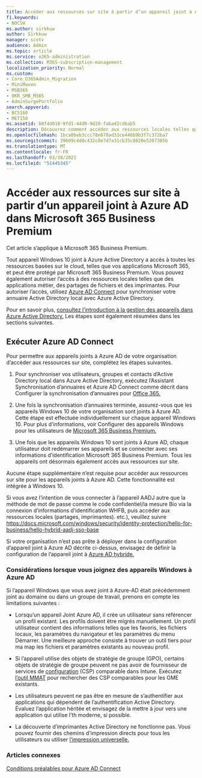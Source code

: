 ```yaml
---
title: Accéder aux ressources sur site à partir d’un appareil joint à Azure AD dans Microsoft 365 Business
f1.keywords:
- NOCSH
ms.author: sirkkuw
author: Sirkkuw
manager: scotv
audience: Admin
ms.topic: article
ms.service: o365-administration
ms.collection: M365-subscription-management
localization_priority: Normal
ms.custom:
- Core_O365Admin_Migration
- MiniMaven
- MSB365
- OKR_SMB_M365
- AdminSurgePortfolio
search.appverid:
- BCS160
- MET150
ms.assetid: b0f4d010-9fd1-44d0-9d20-fabad2cdbab5
description: Découvrez comment accéder aux ressources locales telles que les applications métier, les partages de fichiers et les imprimantes à partir d’un appareil Windows 10 joint à Azure Active Directory.
ms.openlocfilehash: 1bca0beb3ccc78e670ad33ce446b9b3f7c372ba7
ms.sourcegitcommit: 39609c4d8c432c8e7d7a31cb35c8020e5207385b
ms.translationtype: MT
ms.contentlocale: fr-FR
ms.lasthandoff: 03/30/2021
ms.locfileid: "51445345"
---
```

# <a name="access-on-premises-resources-from-an-azure-ad-joined-device-in-microsoft-365-business-premium"></a>Accéder aux ressources sur site à partir d’un appareil joint à Azure AD dans Microsoft 365 Business Premium

Cet article s’applique à Microsoft 365 Business Premium.

Tout appareil Windows 10 joint à Azure Active Directory a accès à toutes les ressources basées sur le cloud, telles que vos applications Microsoft 365, et peut être protégé par Microsoft 365 Business Premium. Vous pouvez également autoriser l’accès à des ressources locales telles que des applications métier, des partages de fichiers et des imprimantes. Pour autoriser l’accès, utilisez [Azure AD Connect](/azure/active-directory/connect/active-directory-aadconnect) pour synchroniser votre annuaire Active Directory local avec Azure Active Directory. 

Pour en savoir plus, [consultez l’introduction à la gestion des appareils dans Azure Active Directory.](/azure/active-directory/device-management-introduction)
Les étapes sont également résumées dans les sections suivantes.
 
## <a name="run-azure-ad-connect"></a>Exécuter Azure AD Connect

Pour permettre aux appareils joints à Azure AD de votre organisation d’accéder aux ressources sur site, complétez les étapes suivantes.
  
1. Pour synchroniser vos utilisateurs, groupes et contacts d’Active Directory local dans Azure Active Directory, exécutez l’Assistant Synchronisation d’annuaires et Azure AD Connect comme décrit dans Configurer la synchronisation d’annuaires pour [Office 365.](../enterprise/set-up-directory-synchronization.md)
    
2. Une fois la synchronisation d’annuaires terminée, assurez-vous que les appareils Windows 10 de votre organisation sont joints à Azure AD. Cette étape est effectuée individuellement sur chaque appareil Windows 10. Pour plus d’informations, voir Configurer des appareils Windows pour les utilisateurs de [Microsoft 365 Business Premium.](set-up-windows-devices.md) 
    
3. Une fois que les appareils Windows 10 sont joints à Azure AD, chaque utilisateur doit redémarrer ses appareils et se connecter avec ses informations d’identification Microsoft 365 Business Premium. Tous les appareils ont désormais également accès aux ressources sur site.
    
Aucune étape supplémentaire n’est requise pour accéder aux ressources sur site pour les appareils joints à Azure AD. Cette fonctionnalité est intégrée à Windows 10. 

Si vous avez l’intention de vous connecter à l’appareil AADJ autre que la méthode de mot de passe comme le code confidentiel/la mesure Bio via la connexion d’informations d’identification WHFB, puis accéder aux ressources locales (partages, imprimantes). etc.), veuillez suivre https://docs.microsoft.com/windows/security/identity-protection/hello-for-business/hello-hybrid-aadj-sso-base
  
Si votre organisation n’est pas prête à déployer dans la configuration d’appareil joint à Azure AD décrite ci-dessus, envisagez de définir la configuration de l’appareil joint à [Azure AD hybride.](manage-windows-devices.md)
  
### <a name="considerations-when-you-join-windows-devices-to-azure-ad"></a>Considérations lorsque vous joignez des appareils Windows à Azure AD

Si l’appareil Windows que vous avez joint à Azure-AD était précédemment joint au domaine ou dans un groupe de travail, prenons en compte les limitations suivantes :
  
- Lorsqu’un appareil Joint Azure AD, il crée un utilisateur sans référencer un profil existant. Les profils doivent être migrés manuellement. Un profil utilisateur contient des informations telles que les favoris, les fichiers locaux, les paramètres du navigateur et les paramètres du menu Démarrer. Une meilleure approche consiste à trouver un outil tiers pour ma map les fichiers et paramètres existants au nouveau profil.

- Si l’appareil utilise des objets de stratégie de groupe (GPO), certains objets de stratégie de groupe peuvent ne pas avoir de fournisseur de services de [configuration](/windows/configuration/provisioning-packages/how-it-pros-can-use-configuration-service-providers) (CSP) comparable dans Intune. Exécutez [l’outil MMAT](https://www.microsoft.com/download/details.aspx?id=45520) pour rechercher des CSP comparables pour les GME existants.

- Les utilisateurs peuvent ne pas être en mesure de s’authentifier aux applications qui dépendent de l’authentification Active Directory. Évaluez l’application héritée et envisagez de la mettre à jour vers une application qui utilise l’th moderne, si possible.

- La découverte d’imprimantes Active Directory ne fonctionne pas. Vous pouvez fournir des chemins d’impression directs pour tous les utilisateurs ou utiliser [l’impression universelle.](/universal-print/)

### <a name="related-articles"></a>Articles connexes

[Conditions préalables pour Azure AD Connect](https://docs.microsoft.com/azure/active-directory/hybrid/how-to-connect-install-prerequisites)
